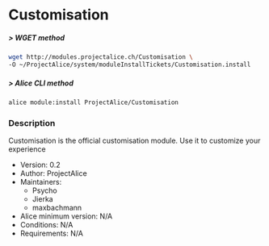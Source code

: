 # Customisation

##### > WGET method
```bash
wget http://modules.projectalice.ch/Customisation \
-O ~/ProjectAlice/system/moduleInstallTickets/Customisation.install
```

##### > Alice CLI method
```bash
alice module:install ProjectAlice/Customisation
```

### Description
Customisation is the official customisation module. Use it to customize your experience

- Version: 0.2
- Author: ProjectAlice
- Maintainers:
  - Psycho
  - Jierka
  - maxbachmann
- Alice minimum version: N/A
- Conditions: N/A
- Requirements: N/A
